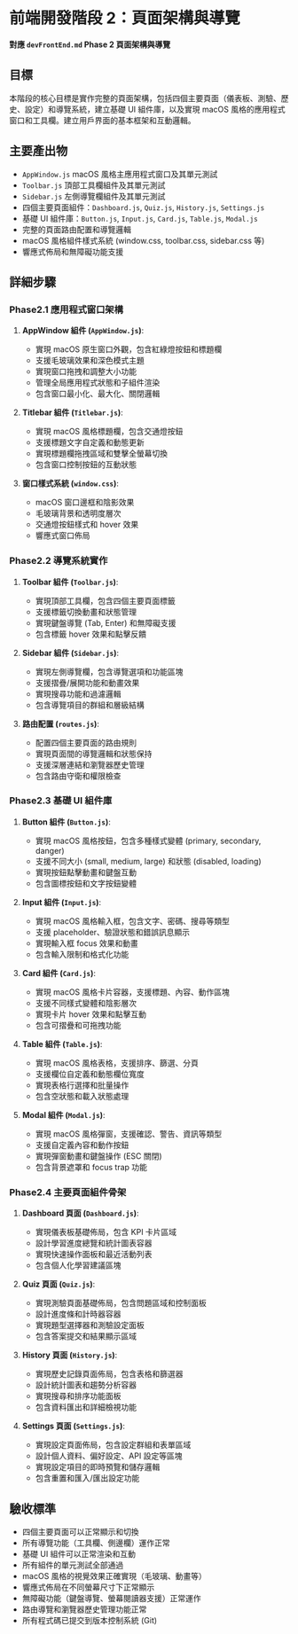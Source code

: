 # 前端開發階段 2：頁面架構與導覽

**對應 `devFrontEnd.md` Phase 2 頁面架構與導覽**

## 目標

本階段的核心目標是實作完整的頁面架構，包括四個主要頁面（儀表板、測驗、歷史、設定）和導覽系統，建立基礎 UI 組件庫，以及實現 macOS 風格的應用程式窗口和工具欄。建立用戶界面的基本框架和互動邏輯。

## 主要產出物

* `AppWindow.js` macOS 風格主應用程式窗口及其單元測試
* `Toolbar.js` 頂部工具欄組件及其單元測試
* `Sidebar.js` 左側導覽欄組件及其單元測試
* 四個主要頁面組件：`Dashboard.js`, `Quiz.js`, `History.js`, `Settings.js`
* 基礎 UI 組件庫：`Button.js`, `Input.js`, `Card.js`, `Table.js`, `Modal.js`
* 完整的頁面路由配置和導覽邏輯
* macOS 風格組件樣式系統 (window.css, toolbar.css, sidebar.css 等)
* 響應式佈局和無障礙功能支援

## 詳細步驟

### Phase2.1 應用程式窗口架構
1. **AppWindow 組件 (`AppWindow.js`)**:
   * 實現 macOS 原生窗口外觀，包含紅綠燈按鈕和標題欄
   * 支援毛玻璃效果和深色模式主題
   * 實現窗口拖拽和調整大小功能
   * 管理全局應用程式狀態和子組件渲染
   * 包含窗口最小化、最大化、關閉邏輯

2. **Titlebar 組件 (`Titlebar.js`)**:
   * 實現 macOS 風格標題欄，包含交通燈按鈕
   * 支援標題文字自定義和動態更新
   * 實現標題欄拖拽區域和雙擊全螢幕切換
   * 包含窗口控制按鈕的互動狀態

3. **窗口樣式系統 (`window.css`)**:
   * macOS 窗口邊框和陰影效果
   * 毛玻璃背景和透明度層次
   * 交通燈按鈕樣式和 hover 效果
   * 響應式窗口佈局

### Phase2.2 導覽系統實作
1. **Toolbar 組件 (`Toolbar.js`)**:
   * 實現頂部工具欄，包含四個主要頁面標籤
   * 支援標籤切換動畫和狀態管理
   * 實現鍵盤導覽 (Tab, Enter) 和無障礙支援
   * 包含標籤 hover 效果和點擊反饋

2. **Sidebar 組件 (`Sidebar.js`)**:
   * 實現左側導覽欄，包含導覽選項和功能區塊
   * 支援摺疊/展開功能和動畫效果
   * 實現搜尋功能和過濾邏輯
   * 包含導覽項目的群組和層級結構

3. **路由配置 (`routes.js`)**:
   * 配置四個主要頁面的路由規則
   * 實現頁面間的導覽邏輯和狀態保持
   * 支援深層連結和瀏覽器歷史管理
   * 包含路由守衛和權限檢查

### Phase2.3 基礎 UI 組件庫
1. **Button 組件 (`Button.js`)**:
   * 實現 macOS 風格按鈕，包含多種樣式變體 (primary, secondary, danger)
   * 支援不同大小 (small, medium, large) 和狀態 (disabled, loading)
   * 實現按鈕點擊動畫和鍵盤互動
   * 包含圖標按鈕和文字按鈕變體

2. **Input 組件 (`Input.js`)**:
   * 實現 macOS 風格輸入框，包含文字、密碼、搜尋等類型
   * 支援 placeholder、驗證狀態和錯誤訊息顯示
   * 實現輸入框 focus 效果和動畫
   * 包含輸入限制和格式化功能

3. **Card 組件 (`Card.js`)**:
   * 實現 macOS 風格卡片容器，支援標題、內容、動作區塊
   * 支援不同樣式變體和陰影層次
   * 實現卡片 hover 效果和點擊互動
   * 包含可摺疊和可拖拽功能

4. **Table 組件 (`Table.js`)**:
   * 實現 macOS 風格表格，支援排序、篩選、分頁
   * 支援欄位自定義和動態欄位寬度
   * 實現表格行選擇和批量操作
   * 包含空狀態和載入狀態處理

5. **Modal 組件 (`Modal.js`)**:
   * 實現 macOS 風格彈窗，支援確認、警告、資訊等類型
   * 支援自定義內容和動作按鈕
   * 實現彈窗動畫和鍵盤操作 (ESC 關閉)
   * 包含背景遮罩和 focus trap 功能

### Phase2.4 主要頁面組件骨架
1. **Dashboard 頁面 (`Dashboard.js`)**:
   * 實現儀表板基礎佈局，包含 KPI 卡片區域
   * 設計學習進度總覽和統計圖表容器
   * 實現快速操作面板和最近活動列表
   * 包含個人化學習建議區塊

2. **Quiz 頁面 (`Quiz.js`)**:
   * 實現測驗頁面基礎佈局，包含問題區域和控制面板
   * 設計進度條和計時器容器
   * 實現題型選擇器和測驗設定面板
   * 包含答案提交和結果顯示區域

3. **History 頁面 (`History.js`)**:
   * 實現歷史記錄頁面佈局，包含表格和篩選器
   * 設計統計圖表和趨勢分析容器
   * 實現搜尋和排序功能面板
   * 包含資料匯出和詳細檢視功能

4. **Settings 頁面 (`Settings.js`)**:
   * 實現設定頁面佈局，包含設定群組和表單區域
   * 設計個人資料、偏好設定、API 設定等區塊
   * 實現設定項目的即時預覽和儲存邏輯
   * 包含重置和匯入/匯出設定功能

## 驗收標準

* 四個主要頁面可以正常顯示和切換
* 所有導覽功能（工具欄、側邊欄）運作正常
* 基礎 UI 組件可以正常渲染和互動
* 所有組件的單元測試全部通過
* macOS 風格的視覺效果正確實現（毛玻璃、動畫等）
* 響應式佈局在不同螢幕尺寸下正常顯示
* 無障礙功能（鍵盤導覽、螢幕閱讀器支援）正常運作
* 路由導覽和瀏覽器歷史管理功能正常
* 所有程式碼已提交到版本控制系統 (Git) 